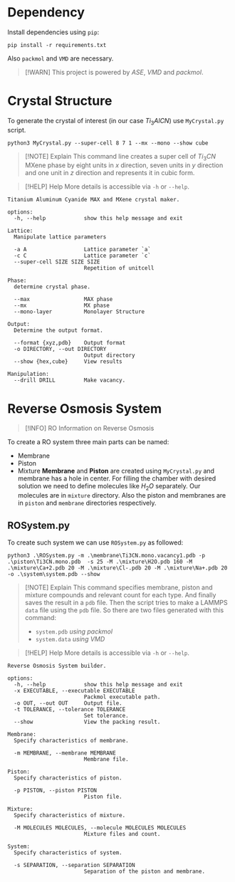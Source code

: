 # Dependency
Install dependencies using `pip`:
```shell
pip install -r requirements.txt
```
Also `packmol` and `VMD` are necessary.

> [!WARN] 
> This project is powered by *ASE*, *VMD* and *packmol*.


# Crystal Structure
To generate the crystal of interest (in our case $Ti_3AlCN$) use `MyCrystal.py` script.
```shell
python3 MyCrystal.py --super-cell 8 7 1 --mx --mono --show cube
```

> [!NOTE] Explain
> This command line creates a super cell of $Ti_3CN$ MXene phase by eight units in $x$ direction, seven units in $y$ direction and one unit in $z$ direction and represents it in cubic form.

> [!HELP] Help
> More details is accessible via `-h` or `--help`.

```
Titanium Aluminum Cyanide MAX and MXene crystal maker.

options:
  -h, --help            show this help message and exit

Lattice:
  Manipulate lattice parameters

  -a A                  Lattice parameter `a`
  -c C                  Lattice parameter `c`
  --super-cell SIZE SIZE SIZE
                        Repetition of unitcell

Phase:
  determine crystal phase.

  --max                 MAX phase
  --mx                  MX phase
  --mono-layer          Monolayer Structure

Output:
  Determine the output format.

  --format {xyz,pdb}    Output format
  -o DIRECTORY, --out DIRECTORY
                        Output directory
  --show {hex,cube}     View results

Manipulation:
  --drill DRILL         Make vacancy.
```

# Reverse Osmosis System
> [!INFO] RO
> Information on Reverse Osmosis

To create a RO system three main parts can be named:
- Membrane
- Piston
- Mixture
**Membrane** and **Piston** are created using `MyCrystal.py` and membrane has a hole in center.
For filling the chamber with desired solution we need to define molecules like $H_2O$ separately.
Our molecules are in `mixture` directory. Also the piston and membranes are in `piston` and `membrane` directories respectively.
## ROSystem.py
To create such system we can use `ROSystem.py` as followed:
```
python3 .\ROSystem.py -m .\membrane\Ti3CN.mono.vacancy1.pdb -p .\piston\Ti3CN.mono.pdb  -s 25 -M .\mixture\H2O.pdb 160 -M .\mixture\Ca+2.pdb 20 -M .\mixture\Cl-.pdb 20 -M .\mixture\Na+.pdb 20 -o .\system\system.pdb --show
```

> [!NOTE] Explain
> This command specifies membrane, piston and mixture compounds and relevant count for each type. And finally saves the result in a `pdb` file.
> Then the script tries to make a LAMMPS `data` file using the `pdb` file.
> So there are two files generated with this command:
> - `system.pdb` *using packmol*
> - `system.data` *using VMD*

> [!HELP] Help
> More details is accessible via `-h` or `--help`.
```
Reverse Osmosis System builder.

options:
  -h, --help            show this help message and exit
  -x EXECUTABLE, --executable EXECUTABLE
                        Packmol executable path.
  -o OUT, --out OUT     Output file.
  -t TOLERANCE, --tolerance TOLERANCE
                        Set tolerance.
  --show                View the packing result.

Membrane:
  Specify characteristics of membrane.

  -m MEMBRANE, --membrane MEMBRANE
                        Membrane file.

Piston:
  Specify characteristics of piston.

  -p PISTON, --piston PISTON
                        Piston file.

Mixture:
  Specify characteristics of mixture.

  -M MOLECULES MOLECULES, --molecule MOLECULES MOLECULES
                        Mixture files and count.

System:
  Specify characteristics of system.

  -s SEPARATION, --separation SEPARATION
                        Separation of the piston and membrane.
```
